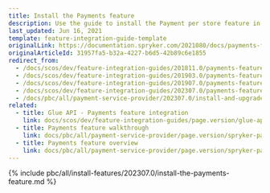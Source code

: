 ```yaml
---
title: Install the Payments feature
description: Use the guide to install the Payment per store feature in your project.
last_updated: Jun 16, 2021
template: feature-integration-guide-template
originalLink: https://documentation.spryker.com/2021080/docs/payments-feature-integration
originalArticleId: 31957fa5-b32a-4227-b6d5-42b89c6e1855
redirect_from:
  - /docs/scos/dev/feature-integration-guides/201811.0/payments-feature-integration.html
  - /docs/scos/dev/feature-integration-guides/201903.0/payments-feature-integration.html
  - /docs/scos/dev/feature-integration-guides/201907.0/payments-feature-integration.html
  - /docs/scos/dev/feature-integration-guides/202307.0/payments-feature-integration.html
  - /docs/pbc/all/payment-service-provider/202307.0/install-and-upgrade/install-the-payments-feature.html
related:
  - title: Glue API - Payments feature integration
    link: docs/scos/dev/feature-integration-guides/page.version/glue-api/glue-api-payments-feature-integration.html
  - title: Payments feature walkthrough
    link: docs/pbc/all/payment-service-provider/page.version/spryker-pay/base-shop/payments-feature-overview.html
  - title: Payments feature overview
    link: docs/pbc/all/payment-service-provider/page.version/spryker-pay/base-shop/payments-feature-overview.html
---
```


{% include pbc/all/install-features/202307.0/install-the-payments-feature.md %} <!-- To edit, see /_includes/pbc/all/install-features/202307.0/install-the-payments-feature.md -->
